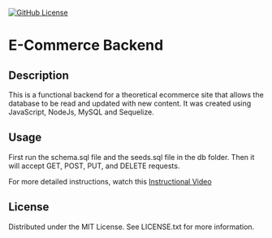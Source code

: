 [![GitHub License](https://img.shields.io/github/license/wickerprison/logomaker)](https://github.com/wickerprison/logomaker/blob/main/LICENSE.txt)

# E-Commerce Backend
    
## Description
This is a functional backend for a theoretical ecommerce site that allows the database to be read and updated with new content. It was created using JavaScript, NodeJs, MySQL and Sequelize.

## Usage
First run the schema.sql file and the seeds.sql file in the db folder. Then it will accept GET, POST, PUT, and DELETE requests.

For more detailed instructions, watch this [Instructional Video](https://youtu.be/GjAn-RfdOJE)

## License
Distributed under the MIT License. See LICENSE.txt for more information.
